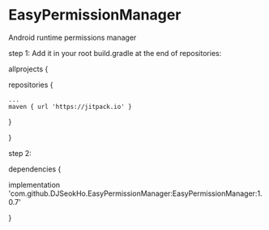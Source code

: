 # EasyPermissionManager
Android runtime permissions manager

step 1: Add it in your root build.gradle at the end of repositories:

allprojects {

  repositories {
  
    ...
    maven { url 'https://jitpack.io' }
    
  }
  
}

step 2: 

dependencies {

  implementation 'com.github.DJSeokHo.EasyPermissionManager:EasyPermissionManager:1.0.7'
  
}
